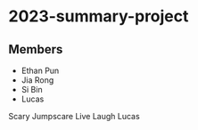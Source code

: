 # 2023-summary-project

## Members

- Ethan Pun
- Jia Rong
- Si Bin
- Lucas

<Description of your project>
Scary Jumpscare
Live Laugh Lucas

